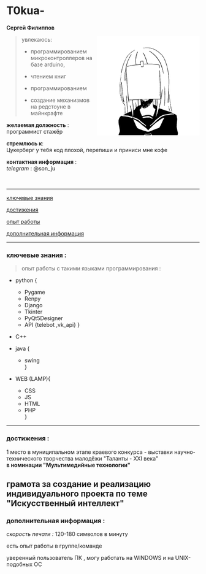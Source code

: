 # T0kua-
**Cергей Филиппов**

<img src="image/face.png" style="float:right;"/>

> увлекаюсь:
> 
> *  программированием микроконтроллеров на базе arduino, 
>
> *  чтением книг
>
> * программированием 
>
> * создание механизмов на редстоуне в майнкрафте



**желаемая должность** :  
программист стажёр


**стремлюсь к**:  
Цукерберг у тебя код плохой, перепиши и приниси мне кофе

**контактная информация** :  
*telegram* : @son_ju


<br>


---

[ключевые знания](https://github.com/T0kua#%D0%BA%D0%BB%D1%8E%D1%87%D0%B5%D0%B2%D1%8B%D0%B5-%D0%B7%D0%BD%D0%B0%D0%BD%D0%B8%D1%8F-)

[достижения](https://github.com/T0kua#%D0%B4%D0%BE%D1%81%D1%82%D0%B8%D0%B6%D0%B5%D0%BD%D0%B8%D1%8F-)

[опыт работы]()

[дополнительная информация]()

---

### ключевые знания :

> опыт работы с такими языками программирования :

* python {
    * Pygame
    * Renpy
    * Django
    * Tkinter
    * PyQt5Designer
    * API {telebot ,vk_api} }

* C++  
* java  {
   * swing  
}  
* WEB (LAMP){
   * CSS  
   * JS  
   * HTML  
   * PHP   
  }

---

### достижения :

1 место в муниципальном этапе краевого конкурса - выставки научно-технического творчества малодёжи "Таланты - ХХI века"  
**в номинации "Мультимедийные технологии"**

грамота за создание и реализацию индивидуального проекта по теме "Искусственный интеллект"
---

### дополнительная информация :  
*скорость печати :* 120-180 символов в минуту

есть опыт работы в  группе/команде

уверенный пользователь ПК , могу работать на WINDOWS и на UNIX-подобных ОС
